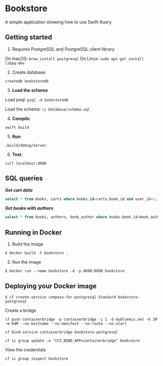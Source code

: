 # Bookstore

A simple application showing how to use Swift-Kuery

## Getting started

1. Requires PostgreSQL and PostgreSQL client library

On macOS: `brew install postgresql`
On Linux: `sudo apt-get install libpq-dev`

2. Create database

`createdb bookstoredb`

3. **Load the schema**

  Load psql: `psql -d bookstoredb`

  Load the schema: `\i Database/schema.sql`

4. **Compile**:

  `swift build`

5. **Run**:

  `.build/debug/Server`

6. **Test**:

  `curl localhost:8090`


## SQL queries

***Get cart data***

```sql
select * from books, carts where books.id=carts.book_id and user_id=1;
```

***Get books with authors***

```sql
select * from books, authors, book_author where books.book_id=book_author.book_id and authors.author_id=book_author.author_id;
```

## Running in Docker

  1. Build the image

  ```
  $ docker build -t bookstore .
  ```

  2. Run the image

  ```
  $ docker run --name bookstore -d -p 8090:8090 bookstore
  ```

## Deploying your Docker image


  ```
  $ cf create-service compose-for-postgresql Standard bookstore-postgresql
  ```

  Create a bridge

  ```
  cf push containerbridge -p containerbridge -i 1 -d mybluemix.net -k 1M -m 64M --no-hostname --no-manifest --no-route --no-start
  ```

  ```
  cf bind-service containerbridge bookstore-postgresql
  ```


  ```
  cf ic group update -e "CCS_BIND_APP=containerbridge" bookstore
  ```

  View the credentials

  ```
  cf ic group inspect bookstore
  ```
